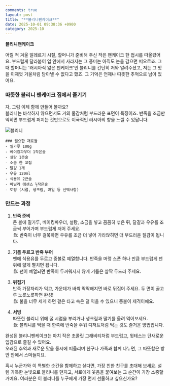 ```yaml
---
comments: true
layout: post
title: "**블리니팬케이크**"
date: 2025-10-01 09:38:36 +0900
category: 2025-10
---
```


**블리니팬케이크**

어릴 적 겨울 알레르기 시절, 할머니가 준비해 주신 작은 팬케이크 한 접시를 떠올렸어요. 부드럽게 달라붙어 입 안에서 사라지는 그 풍미는 아직도 눈을 감으면 떠오르죠. 그때 할머니는 '러시아식 얇은 팬케이크'인 블리니를 간단히 저와 알려주셨고, 저는 그 맛을 이제껏 거울처럼 담아낼 수 없다고 했죠. 그 기억은 언제나 따뜻한 추억으로 남아 있어요. 

### 따뜻한 블리니 팬케이크 집에서 즐기기

자, 그럼 이제 함께 만들어 볼까요?  
블리니는 바삭하지 않으면서도 거의 물감처럼 부드러운 표면이 특징이죠. 반죽을 조금만 익히면 부드럽게 퍼지는 것만으로도 이국적인 러시아의 향을 느낄 수 있답니다.

![블리니](https://www.themealdb.com/images/media/meals/0206h11699013358.jpg)

```
### 필요한 재료들
- 밀가루 100g
- 베이킹파우더 1작은술
- 설탕 1큰술
- 소금 한 꼬집
- 달걀 1개
- 우유 120ml
- 식용유 2큰술
- 바닐라 에센스 ½작은술
- 토핑 (시럽, 생크림, 과일 등 선택사항)
```

### 만드는 과정

1. **반죽 준비**  
   큰 볼에 밀가루, 베이킹파우더, 설탕, 소금을 넣고 꼼꼼히 섞은 뒤, 달걀과 우유를 조금씩 부어가며 부드럽게 저어 주세요.  
   *팁:* 반죽이 너무 걸쭉하면 우유를 조금 더 넣어 가라앉히면 더 부드러운 질감이 됩니다.

2. **기름 두르고 반죽 부어**  
   팬에 식용유를 두르고 중불로 예열합니다. 반죽을 머랭 스푼 하나 만큼 부드럽게 팬 위에 얇게 펼치면 됩니다.  
   *팁:* 팬이 예열되면 반죽이 두꺼워지지 않게 기름은 살짝 두드러 주세요.

3. **뒤집기**  
   반죽 가장자리가 익고, 가운데가 바싹 딱딱해지면 바로 뒤집어 주세요. 두 면이 골고루 노릇노릇하면 완성!  
   *팁:* 불을 너무 세게 하면 겉은 타고 속은 덜 익을 수 있으니 중불이 제격이에요.

4. **서빙**  
   따뜻한 블리니 위에 꿀 시럽을 부리거나 생크림과 딸기를 올려 먹어보세요.  
   *팁:* 블리니를 먹을 때 한쪽에 반죽을 주워 디저트처럼 먹는 것도 즐거운 방법입니다.

완성된 블리니팬케이크는 마치 작은 초콜릿 그래비티처럼 부드럽고, 윗테스는 단새로운 입감으로 즐길 수 있어요.  
오래된 추억과 새로운 맛을 동시에 떠올리며 친구나 가족과 함께 나누면, 그 따뜻함은 방 안 안에서 스며들지요.

혹시 누군가와 이 특별한 순간을 함께하고 싶다면, 가장 친한 친구를 초대해 보세요. 설렘 가득한 눈빛으로 블리니를 던지고, 서로에게 웃음을 붙여보는 그 순간이 가장 소중할 거예요. 여러분은 이 블리니를 누구에게 가장 먼저 선물하고 싶으신가요?